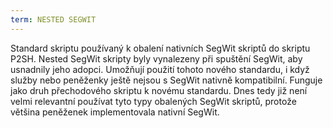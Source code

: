 ```yaml
---
term: NESTED SEGWIT
---
```


Standard skriptu používaný k obalení nativních SegWit skriptů do skriptu P2SH. Nested SegWit skripty byly vynalezeny při spuštění SegWit, aby usnadnily jeho adopci. Umožňují použití tohoto nového standardu, i když služby nebo peněženky ještě nejsou s SegWit nativně kompatibilní. Funguje jako druh přechodového skriptu k novému standardu. Dnes tedy již není velmi relevantní používat tyto typy obalených SegWit skriptů, protože většina peněženek implementovala nativní SegWit.